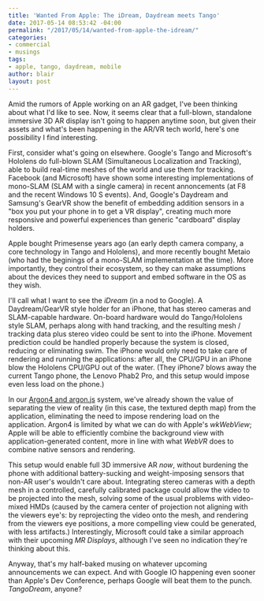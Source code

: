 ```yaml
---
title: 'Wanted From Apple: The iDream, Daydream meets Tango'
date: 2017-05-14 08:53:42 -04:00
permalink: "/2017/05/14/wanted-from-apple-the-idream/"
categories:
- commercial
- musings
tags:
- apple, tango, daydream, mobile
author: blair
layout: post
---
```


Amid the rumors of Apple working on an AR gadget, I've been thinking about what I'd like to see.  Now, it seems clear that a full-blown, standalone immersive 3D AR display isn't going to happen anytime soon, but given their assets and what's been happening in the AR/VR tech world, here's one possibility I find interesting.

First, consider what's going on elsewhere.  Google's Tango and Microsoft's Hololens do full-blown SLAM (Simultaneous Localization and Tracking), able to build real-time meshes of the world and use them for tracking.  Facebook (and Microsoft) have shown some interesting implementations of mono-SLAM (SLAM with a single camera) in recent annoncements (at F8 and the recent Windows 10 S events).  And, Google's Daydream and Samsung's GearVR show the benefit of embedding addition sensors in a "box you put your phone in to get a VR display", creating much more responsive and powerful experiences than generic "cardboard" display holders.

Apple bought Primesense years ago (an early depth camera company, a core technology in Tango and Hololens), and more recently bought Metaio (who had the beginings of a mono-SLAM implementation at the time).  More importantly, they control their ecosystem, so they can make assumptions about the devices they need to support and embed software in the OS as they wish.

I'll call what I want to see the _iDream_ (in a nod to Google).  A Daydream/GearVR style holder for an iPhone, that has stereo cameras and SLAM-capable hardware.  On-board hardware would do Tango/Hololens style SLAM, perhaps along with hand tracking, and the resulting mesh / tracking data plus stereo video could be sent to into the iPhone. Movement prediction could be handled properly because the system is closed, reducing or eliminating swim. The iPhone would only need to take care of rendering and running the applications:  after all, the CPU/GPU in an iPhone blow the Hololens CPU/GPU out of the water. (They iPhone7 blows away the current Tango phone, the Lenovo Phab2 Pro, and this setup would impose even less load on the phone.)  

In our [Argon4 and argon.js](https://argonjs.io) system, we've already shown the value of separating the view of reality (in this case, the textured depth map) from the application, eliminating the need to impose rendering load on the application. Argon4 is limited by what we can do with Apple's _wkWebView_;  Apple will be able to efficiently combine the background view with application-generated content, more in line with what _WebVR_ does to combine native sensors and rendering.

This setup would enable full 3D immersive AR _now_, without burdening the phone with additional battery-sucking and weight-imposing sensors that non-AR user's wouldn't care about.  Integrating stereo cameras with a depth mesh in a controlled, carefully calibrated package could allow the video to be projected into the mesh, solving some of the usual problems with video-mixed HMDs (caused by the camera center of projection not aligning with the viewers eye's:  by reprojecting the video onto the mesh, and rendering from the viewers eye positions, a more compelling view could be generated, with less artifacts.)  Interestingly, Microsoft could take a similar approach with their upcoming _MR Displays_, although I've seen no indication they're thinking about this.

Anyway, that's my half-baked musing on whatever upcoming announcements we can expect.  And with Google IO happening even sooner than Apple's Dev Conference, perhaps Google will beat them to the punch.  _TangoDream_, anyone?